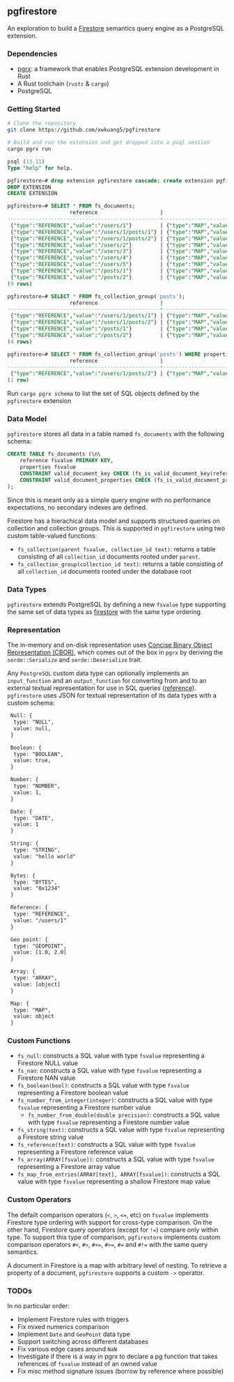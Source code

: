 ## pgfirestore

An exploration to build a [Firestore](https://firebase.google.com/docs/firestore) semantics query engine as a PostgreSQL extension.

### Dependencies

- [pgrx](https://github.com/pgcentralfoundation/pgrx): a framework that enables PostgreSQL extension development in Rust
- A Rust toolchain (`rustc` & `cargo`)
- PostgreSQL

### Getting Started

```bash
# Clone the repository
git clone https://github.com/xwkuang5/pgfirestore

# Build and run the extension and get dropped into a psql session
cargo pgrx run
```

```sql
psql (13.11)
Type "help" for help.

pgfirestore=# drop extension pgfirestore cascade; create extension pgfirestore;
DROP EXTENSION
CREATE EXTENSION

pgfirestore=# SELECT * FROM fs_documents;
                    reference                    |                                          properties
-------------------------------------------------+----------------------------------------------------------------------------------------------
 {"type":"REFERENCE","value":"/users/1"}         | {"type":"MAP","value":{"bar":{"type":"NUMBER","value":0},"foo":{"type":"NUMBER","value":0}}}
 {"type":"REFERENCE","value":"/users/1/posts/1"} | {"type":"MAP","value":{"bar":{"type":"NUMBER","value":1},"foo":{"type":"NUMBER","value":1}}}
 {"type":"REFERENCE","value":"/users/1/posts/2"} | {"type":"MAP","value":{"bar":{"type":"NUMBER","value":2},"foo":{"type":"NUMBER","value":2}}}
 {"type":"REFERENCE","value":"/users/2"}         | {"type":"MAP","value":{"foo":{"type":"NUMBER","value":2}}}
 {"type":"REFERENCE","value":"/users/3"}         | {"type":"MAP","value":{"foo":{"type":"NUMBER","value":3}}}
 {"type":"REFERENCE","value":"/users/4"}         | {"type":"MAP","value":{"foo":{"type":"NUMBER","value":4}}}
 {"type":"REFERENCE","value":"/users/5"}         | {"type":"MAP","value":{"foo":{"type":"NUMBER","value":5}}}
 {"type":"REFERENCE","value":"/posts/1"}         | {"type":"MAP","value":{"link":{"type":"REFERENCE","value":"/users/1/posts/1"}}}
 {"type":"REFERENCE","value":"/posts/2"}         | {"type":"MAP","value":{"link":{"type":"REFERENCE","value":"/users/1/posts/2"}}}
(9 rows)

pgfirestore=# SELECT * FROM fs_collection_group('posts');
                    reference                    |                                          properties
-------------------------------------------------+----------------------------------------------------------------------------------------------
 {"type":"REFERENCE","value":"/users/1/posts/1"} | {"type":"MAP","value":{"bar":{"type":"NUMBER","value":1},"foo":{"type":"NUMBER","value":1}}}
 {"type":"REFERENCE","value":"/users/1/posts/2"} | {"type":"MAP","value":{"bar":{"type":"NUMBER","value":2},"foo":{"type":"NUMBER","value":2}}}
 {"type":"REFERENCE","value":"/posts/1"}         | {"type":"MAP","value":{"link":{"type":"REFERENCE","value":"/users/1/posts/1"}}}
 {"type":"REFERENCE","value":"/posts/2"}         | {"type":"MAP","value":{"link":{"type":"REFERENCE","value":"/users/1/posts/2"}}}
(4 rows)

pgfirestore=# SELECT * FROM fs_collection_group('posts') WHERE properties->'foo' #>= fs_number_from_integer(2);
                    reference                    |                                          properties
-------------------------------------------------+----------------------------------------------------------------------------------------------
 {"type":"REFERENCE","value":"/users/1/posts/2"} | {"type":"MAP","value":{"bar":{"type":"NUMBER","value":2},"foo":{"type":"NUMBER","value":2}}}
(1 row)
```

Run `cargo pgrx schema` to list the set of SQL objects defined by the `pgfirestore` extension

### Data Model

`pgfirestore` stores all data in a table named `fs_documents` with the following schema:

```sql
CREATE TABLE fs_documents (\n\
    reference fsvalue PRIMARY KEY,
    properties fsvalue
    CONSTRAINT valid_document_key CHECK (fs_is_valid_document_key(reference))
    CONSTRAINT valid_document_properties CHECK (fs_is_valid_document_properties(properties))
);
```

Since this is meant only as a simple query engine with no performance expectations, no secondary indexes are defined.

Firestore has a hierachical data model and supports structured queries on collection and collection groups. This is supported in `pgfirestore` using two custom table-valued functions:

- `fs_collection(parent fsvalue, collection_id text)`: returns a table consisting of all `collection_id` documents rooted under `parent`.
- `fs_collection_group(collection_id text)`: returns a table consisting of all `collection_id` documents rooted under the database root

### Data Types

`pgfirestore` extends PostgreSQL by defining a new `fsvalue` type supporting the same set of data types as [firestore](https://firebase.google.com/docs/firestore/manage-data/data-types) with the same type ordering.

### Representation

The in-memory and on-disk representation uses [Concise Binary Object Representation (CBOR)](https://datatracker.ietf.org/doc/html/rfc7049), which comes out of the box in `pgrx` by deriving the `serde::Serialize` and `serde::Deserialize` trait.

Any `PostgreSQL` custom data type can optionally implements an `input_function` and an `output_function` for converting from and to an external textual representation for use in SQL queries ([reference](https://www.postgresql.org/docs/current/sql-createtype.html)). `pgfirestore` uses JSON for textual representation of its data types with a custom schema:

```txt
 Null: {
  type: "NULL",
  value: null,
 }

 Boolean: {
  type: "BOOLEAN",
  value: true,
 }

 Number: {
  type: "NUMBER",
  value: 1,
 }

 Date: {
  type: "DATE",
  value: 1
 }

 String: {
  type: "STRING",
  value: "hello world"
 }

 Bytes: {
  type: "BYTES",
  value: "0x1234"
 }

 Reference: {
  type: "REFERENCE",
  value: "/users/1"
 }

 Geo point: {
  type: "GEOPOINT",
  value: [1.0, 2.0]
 }

 Array: {
  type: "ARRAY",
  value: [object]
 }

 Map: {
  type: "MAP",
  value: object
 }
```

### Custom Functions

- `fs_null`: constructs a SQL value with type `fsvalue` representing a Firestore NULL value
- `fs_nan`: constructs a SQL value with type `fsvalue` representing a Firestore NAN value
- `fs_boolean(bool)`: constructs a SQL value with type `fsvalue` representing a Firestore boolean value
- `fs_number_from_integer(integer)`: constructs a SQL value with type `fsvalue` representing a Firestore number value
  - `fs_number_from_double(double precision)`: constructs a SQL value with type `fsvalue` representing a Firestore number value
- `fs_string(text)`: constructs a SQL value with type `fsvalue` representing a Firestore string value
- `fs_reference(text)`: constructs a SQL value with type `fsvalue` representing a Firestore reference value
- `fs_array(ARRAY[fsvalue])`: constructs a SQL value with type `fsvalue` representing a Firestore array value
- `fs_map_from_entries(ARRAY[text], ARRAY[fsvalue])`: constructs a SQL value with type `fsvalue` representing a shallow Firestore map value

### Custom Operators

The defailt comparison operators (`<`, `>`, `<=`, etc) on `fsvalue` implements Firestore type ordering with support for cross-type comparison. On the other hand, Firestore query operators (except for `!=`) compare only within type. To support this type of comparison, `pgfirestore` implements custom comparison operators `#<`, `#>`, `#<=`, `#>=`, `#=` and `#!=` with the same query semantics.

A document in Firestore is a map with arbitrary level of nesting. To retrieve a property of a document, `pgfirestore` supports a custom `->` operator.

### TODOs

In no particular order:

- Implement Firestore rules with triggers
- Fix mixed numerics comparison
- Implement `Date` and `GeoPoint` data type
- Support switching across different databases
- Fix various edge cases around `NaN`
- Investigate if there is a way in pgrx to declare a pg function that takes references of `fsvalue` instead of an owned value
- Fix misc method signature issues (borrow by reference where possible)
